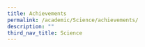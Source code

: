 ```yaml
---
title: Achievements
permalink: /academic/Science/achievements/
description: ""
third_nav_title: Science
---
```

